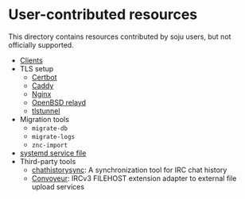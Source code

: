 # User-contributed resources

This directory contains resources contributed by soju users, but not officially
supported.

- [Clients](clients.md)
- TLS setup
  - [Certbot](certbot.md)
  - [Caddy](caddy.md)
  - [Nginx](nginx.md)
  - [OpenBSD relayd](openbsd-relayd.md)
  - [tlstunnel](tlstunnel.md)
- Migration tools
  - `migrate-db`
  - `migrate-logs`
  - `znc-import`
- [systemd service file](soju.service)
- Third-party tools
  - [chathistorysync]: A synchronization tool for IRC chat history
  - [Convoyeur]: IRCv3 FILEHOST extension adapter to external file upload services

[chathistorysync]: https://codeberg.org/emersion/chathistorysync
[Convoyeur]: https://github.com/classabbyamp/convoyeur
